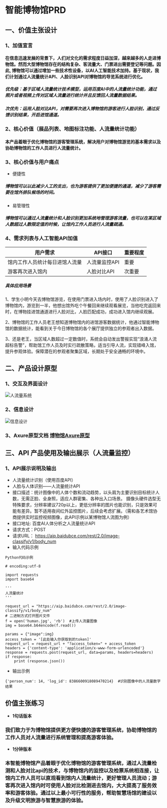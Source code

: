 # 智能博物馆PRD
## 一、价值主张设计
### 1、加值宣言
#### 在信息迅速发展的背景下，人们对文化的需求程度日益加深，越来越多的人走进博物馆。然而大型博物馆存在的结构复杂、客流量大、门票进出需要登记等问题。因此, 博物馆可以通过增加一些技术性设备，以AI人工智能技术加持。基于现状，我们计划通过人流量统计API、人脸识别API对博物馆的导览系统进行优化。
##### 优先级：基于区域人流量统计技术模型，运用百度AI中的人流量统计功能，通过照片或者视频上传对区域人流量进行统计并且反馈回人流量数据结果。
##### 次优先：运用人脸对比API，对需要再次进入博物馆的游客进行人脸识别，通过反馈识别结果，开启进馆通道。

### 2、核心价值（展品列表、地图标注功能、人流量统计功能）
#### 本产品着眼于优化博物馆的游客管理系统，解决用户对博物馆游览的基本需求以及协助博物馆的工作人员进行人流量统计。

### 3、核心价值与用户痛点
* 便捷性
##### 博物馆可以以此减少人工的支出，也为游客提供了更加便捷的通道，减少了游客需要在馆外排队候场的时间。
* 易管理性
##### 博物馆可以通过人流量统计和人脸识别更加系统地管理游客流量，也可以在某区域人数超过人数限定值的时候，让馆内工作人员进行人流量疏通。

### 4、需求列表与人工智能API加值
|  用户需求  | API接口  | 重要程度  |
|  ----  | ----  | ----  |
| 馆内工作人员统计每日进馆人流量| 人流量监控API | 重要 |
| 游客再次进入馆内 | 人脸对比API | 次重要  |

##### 具体应用场景
1、学生小明今天去博物馆游览，在使用门票进入场内时，使用了人脸识别进入了博物馆内，游览到一半，他想出馆外吃个午餐回来继续观看展览，当他吃完返回来时，在博物挂进馆通道进行人脸对比，人脸匹配成功，成功进入馆内继续观展。

2、博物馆的工作人员老王想知道博物馆内的进馆游客数据统计，他通过智能博物馆的数据统计，能看到关于今日博物馆的各个展厅提供独立的参观者出入数据。

3、还是老王，当区域人数超过一定数值时，系统会自动发出警报实现“浪涌人流超标告警”，帮助馆工作人员及时实行疏散策略，适当引导人流，实现错峰入馆，提升参观体验。保障潜在的参观者聚集区域，长期处于安全通畅的环境中。

## 二、产品设计原型
### 1、交互及界面设计
![人流量系统](https://upload-images.jianshu.io/upload_images/9412832-8c3032c684d4215f.png?imageMogr2/auto-orient/strip%7CimageView2/2/w/1240)
### 2、信息设计
![信息设计](https://upload-images.jianshu.io/upload_images/9412832-2628790d77891216.png?imageMogr2/auto-orient/strip%7CimageView2/2/w/1240)
### 3、Axure原型文档 [博物馆Axure原型](https://gitee.com/xlayal/museum)

## 三、API 产品使用及输出展示（人流量监控）
### 1、API展示说明及输出 
* 人流量统计识别（使用百度API）
* 人脸与人体识别——人流量统计API
* 接口描述：统计图像中的人体个数和流动趋势，以头肩为主要识别目标统计人数，无需正脸、全身照，适应人群密集、各种出入口场景。 摄像头硬件选型无特殊要求，分辨率建议720p以上，更低分辨率的图片也能识别，只是效果可能有差异。暂不适用夜间红外监控图片，后续会考虑扩展。（需和各艺术馆协商提供实时监控视频图像，此API示例以某博物馆人流图为例）
* 接口地址: 百度AI人体分析之人流量统计API
* 请求方式：POST
* 请求URL： https://aip.baidubce.com/rest/2.0/image-classify/v1/body_num
* 输入代码示例

```
Python代码示例

# encoding:utf-8

import requests
import base64

'''
人流量统计
'''

request_url = "https://aip.baidubce.com/rest/2.0/image-classify/v1/body_num"
# 二进制方式打开图片文件
f = open('human.jpg', 'rb')  #上传人流量图像
img = base64.b64encode(f.read())

params = {"image":img}
access_token = '[此处输入你获取到的token]'
request_url = request_url + "?access_token=" + access_token
headers = {'content-type': 'application/x-www-form-urlencoded'}
response = requests.post(request_url, data=params, headers=headers)
if response:
    print (response.json())
```
* 输出示例
```
{'person_num': 14, 'log_id': 8386600918089470214}  #识别图像中的人流量数字结果
```

## 价值主张练习
* **1句话版本**
### 我们致力于为博物馆提供更方便快捷的游客管理系统，协助博物馆的工作人员对人流量进行系统管理和提高游客体验。

* **1分钟版本**
### 本智能博物馆产品着眼于优化博物馆的游客管理系统，通过人流量检测和人脸对比api的技术，与博物馆内的监控以及检票系统相连接，让馆内工作人员可以直观看到馆内人流量统计，更好管理人员流动；游客再次进入馆内时可使用人脸对比检测进去馆内，大大提高了服务效率和游客体验。通过以上最小可行性的服务，帮助智慧场馆的建设以及升级文明旅游与智慧旅游的体验。
                
